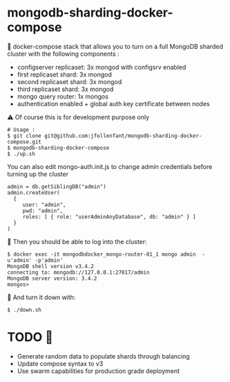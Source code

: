 # mongodb-sharding-docker-compose

:whale: docker-compose stack that allows you to turn on a full MongoDB sharded cluster with the following components :

 * configserver replicaset: 3x mongod with configsrv enabled 
 * first replicaset shard: 3x mongod 
 * second replicaset shard: 3x mongod
 * third replicaset shard: 3x mongod
 * mongo query router: 1x mongos
 * authentication enabled + global auth key certificate between nodes

:warning: Of course this is for development purpose only  

    # Usage :
    $ git clone git@github.com:jfollenfant/mongodb-sharding-docker-compose.git
    $ mongodb-sharding-docker-compose
    $ ./up.sh
    
    
You can also edit mongo-auth.init.js to change admin credentials before turning up the cluster

    admin = db.getSiblingDB("admin")
    admin.createUser(
      {
         user: "admin",
         pwd: "admin",
         roles: [ { role: "userAdminAnyDatabase", db: "admin" } ] 
      }
    )

:tropical_drink: Then you should be able to log into the cluster:

    $ docker exec -it mongodbdocker_mongo-router-01_1 mongo admin  -u'admin' -p'admin'
    MongoDB shell version v3.4.2
    connecting to: mongodb://127.0.0.1:27017/admin
    MongoDB server version: 3.4.2
    mongos>
    
  

:beer: And turn it down with:

    $ ./down.sh
    
    
   # TODO :construction:
   
  * Generate random data to populate shards through balancing 
  * Update compose syntax to v3 
  * Use swarm capabilities for production grade deployment 
  
